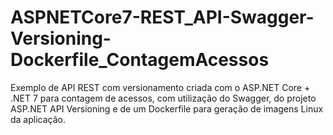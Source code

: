 # ASPNETCore7-REST_API-Swagger-Versioning-Dockerfile_ContagemAcessos
Exemplo de API REST com versionamento criada com o ASP.NET Core + .NET 7 para contagem de acessos, com utilização do Swagger, do projeto ASP.NET API Versioning e de um Dockerfile para geração de imagens Linux da aplicação.
